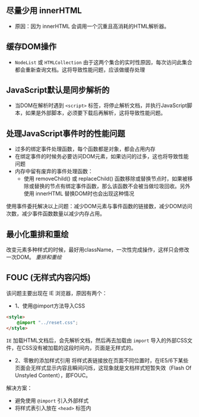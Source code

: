 ## 尽量少用 innerHTML
* 原因：因为 innerHTML 会调用一个沉重且高消耗的HTML解析器。

## 缓存DOM操作
* `NodeList` 或 `HTMLCollection` 由于这两个集合的实时性原因，每次访问此集合都会重新查询文档。这将导致性能问题，应该做缓存处理

## JavaScript默认是同步解析的
* 当DOM在解析时遇到 `<script>` 标签，将停止解析文档，并执行JavaScript脚本，如果是外部脚本，必须要下载后再解析，这将导致性能问题。

## 处理JavaScript事件时的性能问题
* 过多的绑定事件处理函数，每个函数都是对象，都会占用内存
* 在绑定事件的时候务必要访问DOM元素，如果访问的过多，这也将导致性能问题
* 内存中留有废弃的事件处理函数：
    * 使用 removeChild() 或 replaceChild() 函数移除或替换节点时，如果被移除或替换的节点有绑定事件函数，那么该函数不会被当做垃圾回收。另外使用 innerHTML 替换DOM时也会出现这种情况

使用事件委托解决以上问题：减少DOM元素与事件函数的链接数，减少DOM访问次数，减少事件函数数量以减少内存占用。

## 最小化重排和重绘
改变元素多种样式的时候，最好用className，一次性完成操作，这样只会修改一次DOM。
*重排和重绘*

## FOUC (无样式内容闪烁)
该问题主要出现在 IE 浏览器，原因有两个：

* 1、使用@import方法导入CSS
```html
<style>
    @import "../reset.css";
</style>
```

`IE` 加载HTML文档后，会先解析文档，然后再去加载由 `import` 导入的外部CSS文件，在CSS没有被加载的这段时间内，页面是无样式的。

* 2、零散的添加样式引用
将样式表链接放在页面不同位置时，在IE5/6下某些页面会无样式显示内容且瞬间闪烁，这现象就是文档样式短暂失效（Flash Of Unstyled Content），即FOUC。

解决方案：
* 避免使用 `@import` 引入外部样式
* 将样式表引入放在 `<head>` 标签内
